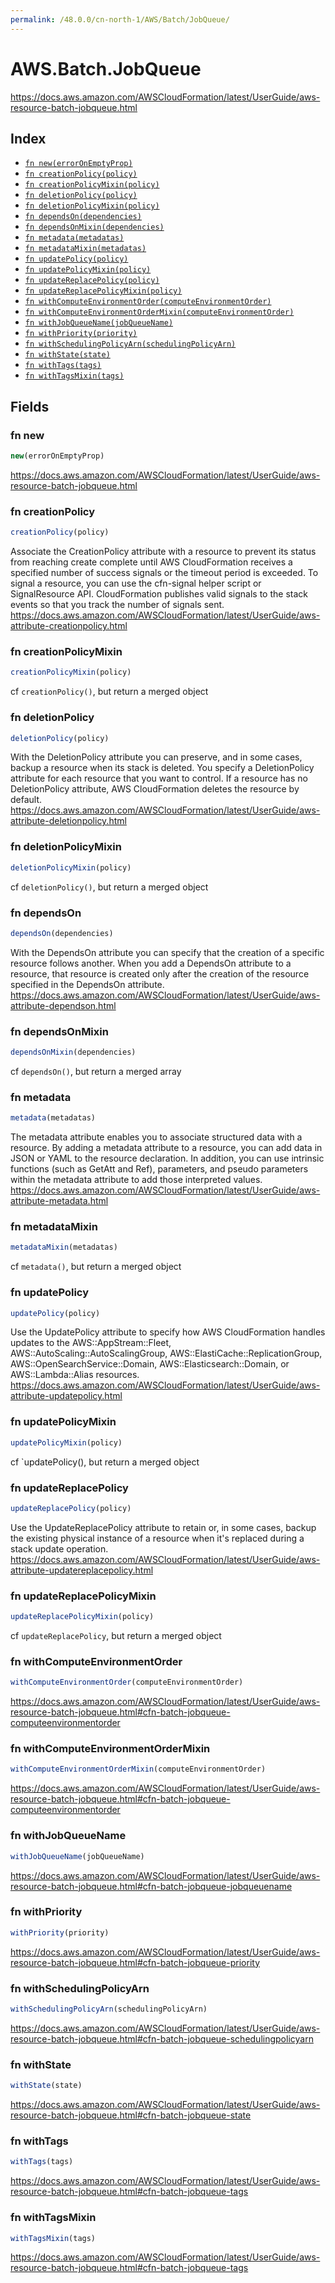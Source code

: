 ```yaml
---
permalink: /48.0.0/cn-north-1/AWS/Batch/JobQueue/
---
```


# AWS.Batch.JobQueue

https://docs.aws.amazon.com/AWSCloudFormation/latest/UserGuide/aws-resource-batch-jobqueue.html

## Index

* [`fn new(errorOnEmptyProp)`](#fn-new)
* [`fn creationPolicy(policy)`](#fn-creationpolicy)
* [`fn creationPolicyMixin(policy)`](#fn-creationpolicymixin)
* [`fn deletionPolicy(policy)`](#fn-deletionpolicy)
* [`fn deletionPolicyMixin(policy)`](#fn-deletionpolicymixin)
* [`fn dependsOn(dependencies)`](#fn-dependson)
* [`fn dependsOnMixin(dependencies)`](#fn-dependsonmixin)
* [`fn metadata(metadatas)`](#fn-metadata)
* [`fn metadataMixin(metadatas)`](#fn-metadatamixin)
* [`fn updatePolicy(policy)`](#fn-updatepolicy)
* [`fn updatePolicyMixin(policy)`](#fn-updatepolicymixin)
* [`fn updateReplacePolicy(policy)`](#fn-updatereplacepolicy)
* [`fn updateReplacePolicyMixin(policy)`](#fn-updatereplacepolicymixin)
* [`fn withComputeEnvironmentOrder(computeEnvironmentOrder)`](#fn-withcomputeenvironmentorder)
* [`fn withComputeEnvironmentOrderMixin(computeEnvironmentOrder)`](#fn-withcomputeenvironmentordermixin)
* [`fn withJobQueueName(jobQueueName)`](#fn-withjobqueuename)
* [`fn withPriority(priority)`](#fn-withpriority)
* [`fn withSchedulingPolicyArn(schedulingPolicyArn)`](#fn-withschedulingpolicyarn)
* [`fn withState(state)`](#fn-withstate)
* [`fn withTags(tags)`](#fn-withtags)
* [`fn withTagsMixin(tags)`](#fn-withtagsmixin)

## Fields

### fn new

```ts
new(errorOnEmptyProp)
```

https://docs.aws.amazon.com/AWSCloudFormation/latest/UserGuide/aws-resource-batch-jobqueue.html

### fn creationPolicy

```ts
creationPolicy(policy)
```

Associate the CreationPolicy attribute with a resource to prevent its status from reaching create complete until AWS CloudFormation receives a specified number of success signals or the timeout period is exceeded. To signal a resource, you can use the cfn-signal helper script or SignalResource API. CloudFormation publishes valid signals to the stack events so that you track the number of signals sent. 
https://docs.aws.amazon.com/AWSCloudFormation/latest/UserGuide/aws-attribute-creationpolicy.html

### fn creationPolicyMixin

```ts
creationPolicyMixin(policy)
```

cf `creationPolicy()`, but return a merged object

### fn deletionPolicy

```ts
deletionPolicy(policy)
```

With the DeletionPolicy attribute you can preserve, and in some cases, backup a resource when its stack is deleted. You specify a DeletionPolicy attribute for each resource that you want to control. If a resource has no DeletionPolicy attribute, AWS CloudFormation deletes the resource by default. 
https://docs.aws.amazon.com/AWSCloudFormation/latest/UserGuide/aws-attribute-deletionpolicy.html

### fn deletionPolicyMixin

```ts
deletionPolicyMixin(policy)
```

cf `deletionPolicy()`, but return a merged object

### fn dependsOn

```ts
dependsOn(dependencies)
```

With the DependsOn attribute you can specify that the creation of a specific resource follows another. When you add a DependsOn attribute to a resource, that resource is created only after the creation of the resource specified in the DependsOn attribute. 
https://docs.aws.amazon.com/AWSCloudFormation/latest/UserGuide/aws-attribute-dependson.html

### fn dependsOnMixin

```ts
dependsOnMixin(dependencies)
```

cf `dependsOn()`, but return a merged array

### fn metadata

```ts
metadata(metadatas)
```

The metadata attribute enables you to associate structured data with a resource. By adding a metadata attribute to a resource, you can add data in JSON or YAML to the resource declaration. In addition, you can use intrinsic functions (such as GetAtt and Ref), parameters, and pseudo parameters within the metadata attribute to add those interpreted values. 
https://docs.aws.amazon.com/AWSCloudFormation/latest/UserGuide/aws-attribute-metadata.html

### fn metadataMixin

```ts
metadataMixin(metadatas)
```

cf `metadata()`, but return a merged object

### fn updatePolicy

```ts
updatePolicy(policy)
```

Use the UpdatePolicy attribute to specify how AWS CloudFormation handles updates to the AWS::AppStream::Fleet, AWS::AutoScaling::AutoScalingGroup, AWS::ElastiCache::ReplicationGroup, AWS::OpenSearchService::Domain, AWS::Elasticsearch::Domain, or AWS::Lambda::Alias resources. 
https://docs.aws.amazon.com/AWSCloudFormation/latest/UserGuide/aws-attribute-updatepolicy.html

### fn updatePolicyMixin

```ts
updatePolicyMixin(policy)
```

cf `updatePolicy(), but return a merged object

### fn updateReplacePolicy

```ts
updateReplacePolicy(policy)
```

Use the UpdateReplacePolicy attribute to retain or, in some cases, backup the existing physical instance of a resource when it's replaced during a stack update operation. 
https://docs.aws.amazon.com/AWSCloudFormation/latest/UserGuide/aws-attribute-updatereplacepolicy.html

### fn updateReplacePolicyMixin

```ts
updateReplacePolicyMixin(policy)
```

cf `updateReplacePolicy`, but return a merged object

### fn withComputeEnvironmentOrder

```ts
withComputeEnvironmentOrder(computeEnvironmentOrder)
```

https://docs.aws.amazon.com/AWSCloudFormation/latest/UserGuide/aws-resource-batch-jobqueue.html#cfn-batch-jobqueue-computeenvironmentorder

### fn withComputeEnvironmentOrderMixin

```ts
withComputeEnvironmentOrderMixin(computeEnvironmentOrder)
```

https://docs.aws.amazon.com/AWSCloudFormation/latest/UserGuide/aws-resource-batch-jobqueue.html#cfn-batch-jobqueue-computeenvironmentorder

### fn withJobQueueName

```ts
withJobQueueName(jobQueueName)
```

https://docs.aws.amazon.com/AWSCloudFormation/latest/UserGuide/aws-resource-batch-jobqueue.html#cfn-batch-jobqueue-jobqueuename

### fn withPriority

```ts
withPriority(priority)
```

https://docs.aws.amazon.com/AWSCloudFormation/latest/UserGuide/aws-resource-batch-jobqueue.html#cfn-batch-jobqueue-priority

### fn withSchedulingPolicyArn

```ts
withSchedulingPolicyArn(schedulingPolicyArn)
```

https://docs.aws.amazon.com/AWSCloudFormation/latest/UserGuide/aws-resource-batch-jobqueue.html#cfn-batch-jobqueue-schedulingpolicyarn

### fn withState

```ts
withState(state)
```

https://docs.aws.amazon.com/AWSCloudFormation/latest/UserGuide/aws-resource-batch-jobqueue.html#cfn-batch-jobqueue-state

### fn withTags

```ts
withTags(tags)
```

https://docs.aws.amazon.com/AWSCloudFormation/latest/UserGuide/aws-resource-batch-jobqueue.html#cfn-batch-jobqueue-tags

### fn withTagsMixin

```ts
withTagsMixin(tags)
```

https://docs.aws.amazon.com/AWSCloudFormation/latest/UserGuide/aws-resource-batch-jobqueue.html#cfn-batch-jobqueue-tags